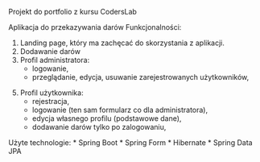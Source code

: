 Projekt do portfolio z kursu CodersLab

Aplikacja do przekazywania darów
Funkcjonalności:
1. Landing page, który ma zachęcać do skorzystania z aplikacji.
2. Dodawanie darów
3. Profil administratora:
	* logowanie,
	* przeglądanie, edycja, usuwanie zarejestrowanych użytkowników,
<!-- 	* zarządzanie (CRUD) administratorami, -->
<!-- 	* zarządzanie (CRUD) zaufanymi instytucjami, -->
<!-- 	* przegląd przekazanych darów. -->
<!-- 4. Możliwość określenia statusów darów (złożone/odebrane/przekazane) -->
5. Profil użytkownika:
	* rejestracja,
	* logowanie (ten sam formularz co dla administratora),
	* edycja własnego profilu (podstawowe dane),
	* dodawanie darów tylko po zalogowaniu,
<!-- 	* przeglądanie, edycja, kasowanie przekazanych darów, -->
<!-- 	* zaznaczenie, że dar został komuś oddany (archiwizacja). -->

Użyte technologie:
	* Spring Boot
	* Spring Form
	* Hibernate
	* Spring Data JPA
